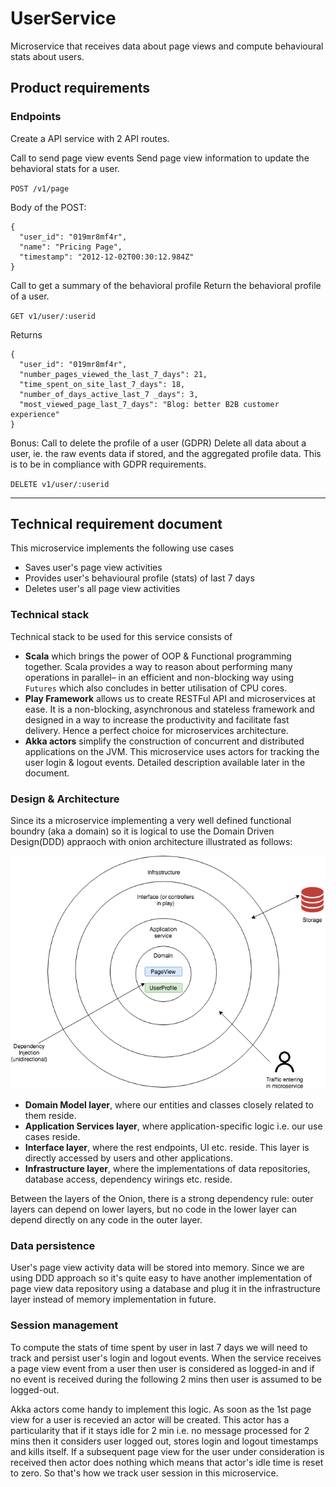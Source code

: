 # UserService
Microservice that receives data about page views and compute behavioural stats about users.



## Product requirements

### Endpoints

Create a API service with 2 API routes.

Call to send page view events
Send page view information to update the behavioral stats for a user.

`POST /v1/page`

Body of the POST:
```
{
  "user_id": "019mr8mf4r",
  "name": "Pricing Page",
  "timestamp": "2012-12-02T00:30:12.984Z"
}
```

Call to get a summary of the behavioral profile
Return the behavioral profile of a user.

`GET v1/user/:userid`

Returns
```
{
  "user_id": "019mr8mf4r",
  "number_pages_viewed_the_last_7_days": 21,
  "time_spent_on_site_last_7_days": 18,
  "number_of_days_active_last_7 _days": 3,
  "most_viewed_page_last_7_days": "Blog: better B2B customer experience"
}
```

Bonus: Call to delete the profile of a user (GDPR)
Delete all data about a user, ie. the raw events data if stored, and the aggregated profile data. This is to be in compliance with GDPR requirements.

`DELETE v1/user/:userid`

----------------------------------------------------------------------------------------------------------------------------------------

## Technical requirement document

This microservice implements the following use cases

 - Saves user's page view activities
 - Provides user's behavioural profile (stats) of last 7 days
 - Deletes user's all page view activities
 
### Technical stack

Technical stack to be used for this service consists of
 - **Scala** which brings the power of OOP & Functional programming together. Scala provides a way to reason about performing many operations in parallel– in an efficient and non-blocking way using `Futures` which also concludes in better utilisation of CPU cores.
 - **Play Framework** allows us to create RESTFul API and microservices at ease. It is a non-blocking, asynchronous and stateless framework and designed in a way to increase the productivity and facilitate fast delivery. Hence a perfect choice for microservices architecture.
 - **Akka actors** simplify the construction of concurrent and distributed applications on the JVM. This microservice uses actors for tracking the user login & logout events. Detailed description available later in the document.

 
 ### Design & Architecture
 
Since its a microservice implementing a very well defined functional boundry (aka a domain) so it is logical to use the Domain Driven Design(DDD) appraoch with onion architecture illustrated as follows:

![Design](/design.png)

 - **Domain Model layer**, where our entities and classes closely related to them reside.
 - **Application Services layer**, where application-specific logic i.e. our use cases reside.
 - **Interface layer**, where the rest endpoints, UI etc. reside. This layer is directly accessed by users and other applications.
 - **Infrastructure layer**, where the implementations of data repositories, database access, dependency wirings etc. reside.

Between the layers of the Onion, there is a strong dependency rule: outer layers can depend on lower layers, but no code in the lower layer can depend directly on any code in the outer layer.
 
 ### Data persistence
 
User's page view activity data will be stored into memory. Since we are using DDD approach so it's quite easy to have another implementation of page view data repository using a database and plug it in the infrastructure layer instead of memory implementation in future.

### Session management

To compute the stats of time spent by user in last 7 days we will need to track and persist user's login and logout events. When the service receives a page view event from a user then user is considered as logged-in and if no event is received during the following 2 mins then user is assumed to be logged-out. 

Akka actors come handy to implement this logic. As soon as the 1st page view for a user is recevied an actor will be created. This actor has a particularity that if it stays idle for 2 min i.e. no message processed for 2 mins then it considers user logged out, stores login and logout timestamps and kills itself. If a subsequent page view for the user under consideration is received then actor does nothing which means that actor's idle time is reset to zero. So that's how we track user session in this microservice.

